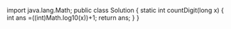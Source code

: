 import java.lang.Math;
public class Solution {
    static int countDigit(long x) {
        int ans =((int)Math.log10(x))+1;
       return ans;
    }
}
